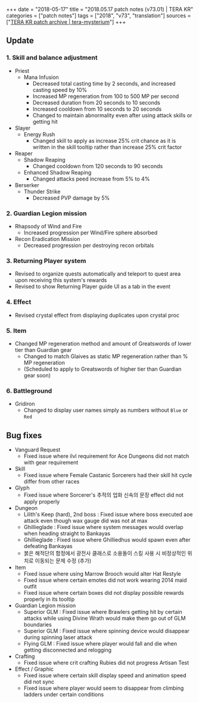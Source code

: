+++
date = "2018-05-17"
title = "2018.05.17 patch notes (v73.01) | TERA KR"
categories = ["patch notes"]
tags = ["2018", "v73", "translation"]
sources = ["[TERA KR patch archive | tera-mysterium](/ko/patch/2018/v73-01)"]
+++

## Update

### **1.** Skill and balance adjustment
- Priest
  - Mana Infusion
    - Decreased total casting time by 2 seconds, and increased casting speed by 10%
    - Increased MP regeneration from 100 to 500 MP per second
    - Decreased duration from 20 seconds to 10 seconds
    - Increased cooldown from 10 seconds to 20 seconds
    - Changed to maintain abnormality even after using attack skills or getting hit
- Slayer
  - Energy Rush
    - Changed skill to apply as increase 25% crit chance as it is written in the skill tooltip rather than increase 25% crit factor
- Reaper
  - Shadow Reaping
    - Changed cooldown from 120 seconds to 90 seconds
  - Enhanced Shadow Reaping
    - Changed attacks peed increase from 5% to 4%
- Berserker
  - Thunder Strike
    - Decreased PVP damage by 5%

### **2.** Guardian Legion mission
- Rhapsody of Wind and Fire
  - Increased progression per Wind/Fire sphere absorbed
- Recon Eradication Mission
  - Decreased progression per destroying recon orbitals

### **3.** Returning Player system
- Revised to organize quests automatically and teleport to quest area upon receiving this system's rewards
- Revised to show Returning Player guide UI as a tab in the event

### **4.** Effect
- Revised crystal effect from displaying duplicates upon crystal proc

### **5.** Item
- Changed MP regeneration method and amount of Greatswords of lower tier than Guardian gear
  - Changed to match Glaives as static MP regeneration rather than % MP regeneration
  - (Scheduled to apply to Greatswords of higher tier than Guardian gear soon)

### **6.** Battleground
- Gridiron
  - Changed to display user names simply as numbers without `Blue` or `Red`

## Bug fixes

- Vanguard Request
  - Fixed issue where ilvl requirement for Ace Dungeons did not match with gear requirement
- Skill
  - Fixed issue where Female Castanic Sorcerers had their skill hit cycle differ from other races
- Glyph
  - Fixed issue where Sorcerer's 추적의 업화 신속의 문장 effect did not apply properly
- Dungeon
  - Lilith's Keep (hard), 2nd boss : Fixed issue where boss executed aoe attack even though wax gauge did was not at max
  - Ghillieglade : Fixed issue where system messages would overlap when heading straight to Bankayas
  - Ghillieglade : Fixed issue where Ghilliedhus would spawn even after defeating Bankayas
  - 붉은 해적단의 함정에서 광전사 클래스로 소용돌이 스킬 사용 시 비정상적인 위치로 이동되는 문제 수정 (추가)
- Item
  - Fixed issue where using Marrow Brooch would alter Hat Restyle
  - Fixed issue where certain emotes did not work wearing 2014 maid outfit
  - Fixed issue where certain boxes did not display possible rewards properly in its tooltip
- Guardian Legion mission
  - Superior GLM : Fixed issue where Brawlers getting hit by certain attacks while using Divine Wrath would make them go out of GLM boundaries
  - Superior GLM : Fixed issue where spinning device would disappear during spinning laser attack
  - Flying GLM : Fixed issue where player would fall and die when getting disconnected and relogging
- Crafting
  - Fixed issue where crit crafting Rubies did not progress Artisan Test
- Effect / Graphic
  - Fixed issue where certain skill display speed and animation speed did not sync
  - Fixed issue where player would seem to disappear from climbing ladders under certain conditions

